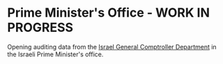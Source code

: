 # Prime Minister's Office - WORK IN PROGRESS

Opening auditing data from the
[Israel General Comptroller Department][website] in the Israeli Prime Minister's office.


[website]: http://www.pmo.gov.il/BikoretHamedina

